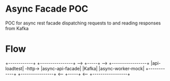 # Async Facade POC
POC for async rest facade dispatching requests to and reading responses from Kafka

# Flow
+------------+           +----------------+  -->  +-----+  -->  +-----------------+
|api-loadtest|  -http->  |async-api-facade|       |Kafka|       |async-worker-mock|
+------------+           +----------------+  <--  +-----+  <--  +-----------------+

